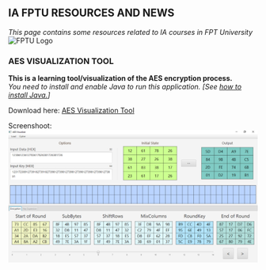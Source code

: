 ## IA FPTU RESOURCES AND NEWS

*This page contains some resources related to IA courses in FPT University*
![FPTU Logo](http://fpt.edu.vn/Content/images/assets/Logo-FU-03.png)


### AES VISUALIZATION TOOL

**This is a learning tool/visualization of the AES encryption process.**<br>
*You need to install and enable Java to run this application. \[See [how to install Java.](https://www.java.com/en/download/help/download_options.xml)\]*

Download here: [AES Visualization Tool](https://github.com/ia-fptu/ia-fptu.github.io/blob/master/AES_Visualization.jar?raw=true)

Screenshoot:
![Demo AES Visualization Tool](https://raw.githubusercontent.com/ia-fptu/ia-fptu.github.io/master/Screenshot_AES_Visualization.PNG)
